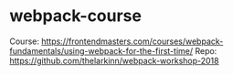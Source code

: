 # webpack-course

Course: https://frontendmasters.com/courses/webpack-fundamentals/using-webpack-for-the-first-time/
Repo: https://github.com/thelarkinn/webpack-workshop-2018
